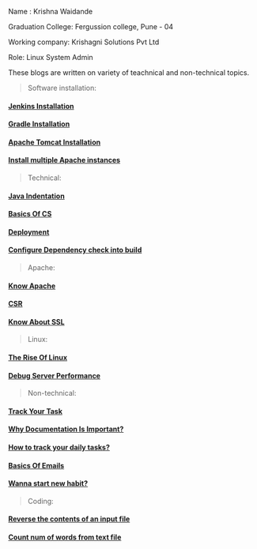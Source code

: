 Name : Krishna Waidande

Graduation College: Fergussion college, Pune - 04

Working company: Krishagni Solutions Pvt Ltd

Role: Linux System Admin

These blogs are written on variety of teachnical and non-technical topics.

> Software installation:

#### [Jenkins Installation](https://krishna-waidande-dev.github.io/krishna-waidande.github.io/Jenkins)
#### [Gradle Installation](https://krishna-waidande-dev.github.io/krishna-waidande.github.io/gradle)
#### [Apache Tomcat Installation](https://krishna-waidande-dev.github.io/krishna-waidande.github.io/tomcat)
#### [Install multiple Apache instances](https://krishna-waidande-dev.github.io/krishna-waidande.github.io/Multiple_Apache)

> Technical:

#### [Java Indentation](https://krishna-waidande-dev.github.io/krishna-waidande.github.io/JavaIndentation)
#### [Basics Of CS](https://krishna-waidande-dev.github.io/krishna-waidande.github.io/cs_basic)
#### [Deployment](https://krishna-waidande-dev.github.io/krishna-waidande.github.io/Deployment)
#### [Configure Dependency check into build](https://krishna-waidande-dev.github.io/krishna-waidande.github.io/dependencycheck)

> Apache:

#### [Know Apache](https://krishna-waidande-dev.github.io/krishna-waidande.github.io/Apache)
#### [CSR](https://krishna-waidande-dev.github.io/krishna-waidande.github.io/CSR)
#### [Know About SSL](https://krishna-waidande-dev.github.io/krishna-waidande.github.io/SSL_working)

> Linux:

#### [The Rise Of Linux](https://krishna-waidande-dev.github.io/krishna-waidande.github.io/know_linux)
#### [Debug Server Performance](https://krishna-waidande-dev.github.io/krishna-waidande.github.io/system_statistic)

> Non-technical:

#### [Track Your Task](https://krishna-waidande-dev.github.io/krishna-waidande.github.io/trello)
#### [Why Documentation Is Important?](https://krishna-waidande-dev.github.io/krishna-waidande.github.io/document)
#### [How to track your daily tasks?](https://krishna-waidande-dev.github.io/krishna-waidande.github.io/trello)
#### [Basics Of Emails](https://krishna-waidande-dev.github.io/krishna-waidande.github.io/Email)
#### [Wanna start new habit?](https://krishna-waidande-dev.github.io/krishna-waidande.github.io/habit)

> Coding:

#### [Reverse the contents of an input file](https://krishna-waidande-dev.github.io/krishna-waidande.github.io/Assignment1)
#### [Count num of words from text file](https://krishna-waidande-dev.github.io/krishna-waidande.github.io/Assignment2)
